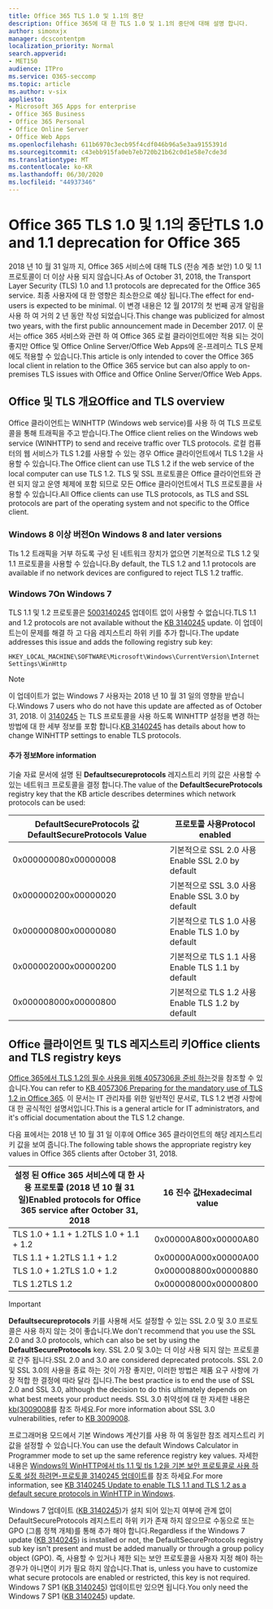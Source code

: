 ```yaml
---
title: Office 365 TLS 1.0 및 1.1의 중단
description: Office 365에 대 한 TLS 1.0 및 1.1의 중단에 대해 설명 합니다.
author: simonxjx
manager: dcscontentpm
localization_priority: Normal
search.appverid:
- MET150
audience: ITPro
ms.service: O365-seccomp
ms.topic: article
ms.author: v-six
appliesto:
- Microsoft 365 Apps for enterprise
- Office 365 Business
- Office 365 Personal
- Office Online Server
- Office Web Apps
ms.openlocfilehash: 611b6970c3ecb95f4cdf046b96a5e3aa9155391d
ms.sourcegitcommit: c43ebb915fa0eb7eb720b21b62c0d1e58e7cde3d
ms.translationtype: MT
ms.contentlocale: ko-KR
ms.lasthandoff: 06/30/2020
ms.locfileid: "44937346"
---
```

# <a name="tls-10-and-11-deprecation-for-office-365"></a><span data-ttu-id="4ea7f-103">Office 365 TLS 1.0 및 1.1의 중단</span><span class="sxs-lookup"><span data-stu-id="4ea7f-103">TLS 1.0 and 1.1 deprecation for Office 365</span></span>

<span data-ttu-id="4ea7f-104">2018 년 10 월 31 일까 지, Office 365 서비스에 대해 TLS (전송 계층 보안) 1.0 및 1.1 프로토콜이 더 이상 사용 되지 않습니다.</span><span class="sxs-lookup"><span data-stu-id="4ea7f-104">As of October 31, 2018, the Transport Layer Security (TLS) 1.0 and 1.1 protocols are deprecated for the Office 365 service.</span></span> <span data-ttu-id="4ea7f-105">최종 사용자에 대 한 영향은 최소한으로 예상 됩니다.</span><span class="sxs-lookup"><span data-stu-id="4ea7f-105">The effect for end-users is expected to be minimal.</span></span> <span data-ttu-id="4ea7f-106">이 변경 내용은 12 월 2017의 첫 번째 공개 알림을 사용 하 여 거의 2 년 동안 작성 되었습니다.</span><span class="sxs-lookup"><span data-stu-id="4ea7f-106">This change was publicized for almost two years, with the first public announcement made in December 2017.</span></span> <span data-ttu-id="4ea7f-107">이 문서는 office 365 서비스와 관련 하 여 Office 365 로컬 클라이언트에만 적용 되는 것이 좋지만 Office 및 Office Online Server/Office Web Apps에 온-프레미스 TLS 문제에도 적용할 수 있습니다.</span><span class="sxs-lookup"><span data-stu-id="4ea7f-107">This article is only intended to cover the Office 365 local client in relation to the Office 365 service but can also apply to on-premises TLS issues with Office and Office Online Server/Office Web Apps.</span></span>

## <a name="office-and-tls-overview"></a><span data-ttu-id="4ea7f-108">Office 및 TLS 개요</span><span class="sxs-lookup"><span data-stu-id="4ea7f-108">Office and TLS overview</span></span>

<span data-ttu-id="4ea7f-109">Office 클라이언트는 WINHTTP (Windows web service)를 사용 하 여 TLS 프로토콜을 통해 트래픽을 주고 받습니다.</span><span class="sxs-lookup"><span data-stu-id="4ea7f-109">The Office client relies on the Windows web service (WINHTTP) to send and receive traffic over TLS protocols.</span></span> <span data-ttu-id="4ea7f-110">로컬 컴퓨터의 웹 서비스가 TLS 1.2를 사용할 수 있는 경우 Office 클라이언트에서 TLS 1.2을 사용할 수 있습니다.</span><span class="sxs-lookup"><span data-stu-id="4ea7f-110">The Office client can use TLS 1.2 if the web service of the local computer can use TLS 1.2.</span></span> <span data-ttu-id="4ea7f-111">TLS 및 SSL 프로토콜은 Office 클라이언트와 관련 되지 않고 운영 체제에 포함 되므로 모든 Office 클라이언트에서 TLS 프로토콜을 사용할 수 있습니다.</span><span class="sxs-lookup"><span data-stu-id="4ea7f-111">All Office clients can use TLS protocols, as TLS and SSL protocols are part of the operating system and not specific to the Office client.</span></span>

### <a name="on-windows-8-and-later-versions"></a><span data-ttu-id="4ea7f-112">Windows 8 이상 버전</span><span class="sxs-lookup"><span data-stu-id="4ea7f-112">On Windows 8 and later versions</span></span>

<span data-ttu-id="4ea7f-113">Tls 1.2 트래픽을 거부 하도록 구성 된 네트워크 장치가 없으면 기본적으로 TLS 1.2 및 1.1 프로토콜을 사용할 수 있습니다.</span><span class="sxs-lookup"><span data-stu-id="4ea7f-113">By default, the TLS 1.2 and 1.1 protocols are available if no network devices are configured to reject TLS 1.2 traffic.</span></span>

### <a name="on-windows-7"></a><span data-ttu-id="4ea7f-114">Windows 7</span><span class="sxs-lookup"><span data-stu-id="4ea7f-114">On Windows 7</span></span>

<span data-ttu-id="4ea7f-115">TLS 1.1 및 1.2 프로토콜은 [5003140245](https://support.microsoft.com/help/3140245) 업데이트 없이 사용할 수 없습니다.</span><span class="sxs-lookup"><span data-stu-id="4ea7f-115">TLS 1.1 and 1.2 protocols are not available without the [KB 3140245](https://support.microsoft.com/help/3140245) update.</span></span> <span data-ttu-id="4ea7f-116">이 업데이트는이 문제를 해결 하 고 다음 레지스트리 하위 키를 추가 합니다.</span><span class="sxs-lookup"><span data-stu-id="4ea7f-116">The update addresses this issue and adds the following registry sub key:</span></span>

```console
HKEY_LOCAL_MACHINE\SOFTWARE\Microsoft\Windows\CurrentVersion\Internet Settings\WinHttp
```

> [!NOTE]
> <span data-ttu-id="4ea7f-117">이 업데이트가 없는 Windows 7 사용자는 2018 년 10 월 31 일의 영향을 받습니다.</span><span class="sxs-lookup"><span data-stu-id="4ea7f-117">Windows 7 users who do not have this update are affected as of October 31, 2018.</span></span> <span data-ttu-id="4ea7f-118">이 [3140245](https://support.microsoft.com/help/3140245) 는 TLS 프로토콜을 사용 하도록 WINHTTP 설정을 변경 하는 방법에 대 한 세부 정보를 포함 합니다.</span><span class="sxs-lookup"><span data-stu-id="4ea7f-118">[KB 3140245](https://support.microsoft.com/help/3140245) has details about how to change WINHTTP settings to enable TLS protocols.</span></span>

#### <a name="more-information"></a><span data-ttu-id="4ea7f-119">추가 정보</span><span class="sxs-lookup"><span data-stu-id="4ea7f-119">More information</span></span>

<span data-ttu-id="4ea7f-120">기술 자료 문서에 설명 된 **Defaultsecureprotocols** 레지스트리 키의 값은 사용할 수 있는 네트워크 프로토콜을 결정 합니다.</span><span class="sxs-lookup"><span data-stu-id="4ea7f-120">The value of the **DefaultSecureProtocols** registry key that the KB article describes determines which network protocols can be used:</span></span>

|<span data-ttu-id="4ea7f-121">DefaultSecureProtocols 값</span><span class="sxs-lookup"><span data-stu-id="4ea7f-121">DefaultSecureProtocols Value</span></span>|<span data-ttu-id="4ea7f-122">프로토콜 사용</span><span class="sxs-lookup"><span data-stu-id="4ea7f-122">Protocol enabled</span></span>|
|-|-|
|<span data-ttu-id="4ea7f-123">0x00000008</span><span class="sxs-lookup"><span data-stu-id="4ea7f-123">0x00000008</span></span>|<span data-ttu-id="4ea7f-124">기본적으로 SSL 2.0 사용</span><span class="sxs-lookup"><span data-stu-id="4ea7f-124">Enable SSL 2.0 by default</span></span>|
|<span data-ttu-id="4ea7f-125">0x00000020</span><span class="sxs-lookup"><span data-stu-id="4ea7f-125">0x00000020</span></span>|<span data-ttu-id="4ea7f-126">기본적으로 SSL 3.0 사용</span><span class="sxs-lookup"><span data-stu-id="4ea7f-126">Enable SSL 3.0 by default</span></span>|
|<span data-ttu-id="4ea7f-127">0x00000080</span><span class="sxs-lookup"><span data-stu-id="4ea7f-127">0x00000080</span></span>|<span data-ttu-id="4ea7f-128">기본적으로 TLS 1.0 사용</span><span class="sxs-lookup"><span data-stu-id="4ea7f-128">Enable TLS 1.0 by default</span></span>|
|<span data-ttu-id="4ea7f-129">0x00000200</span><span class="sxs-lookup"><span data-stu-id="4ea7f-129">0x00000200</span></span>|<span data-ttu-id="4ea7f-130">기본적으로 TLS 1.1 사용</span><span class="sxs-lookup"><span data-stu-id="4ea7f-130">Enable TLS 1.1 by default</span></span>|
|<span data-ttu-id="4ea7f-131">0x00000800</span><span class="sxs-lookup"><span data-stu-id="4ea7f-131">0x00000800</span></span>|<span data-ttu-id="4ea7f-132">기본적으로 TLS 1.2 사용</span><span class="sxs-lookup"><span data-stu-id="4ea7f-132">Enable TLS 1.2 by default</span></span>|

## <a name="office-clients-and-tls-registry-keys"></a><span data-ttu-id="4ea7f-133">Office 클라이언트 및 TLS 레지스트리 키</span><span class="sxs-lookup"><span data-stu-id="4ea7f-133">Office clients and TLS registry keys</span></span>

<span data-ttu-id="4ea7f-134">[Office 365에서 TLS 1.2의 필수 사용을 위해 4057306을 준비 하는](https://support.microsoft.com/help/4057306)것을 참조할 수 있습니다.</span><span class="sxs-lookup"><span data-stu-id="4ea7f-134">You can refer to [KB 4057306 Preparing for the mandatory use of TLS 1.2 in Office 365](https://support.microsoft.com/help/4057306).</span></span> <span data-ttu-id="4ea7f-135">이 문서는 IT 관리자를 위한 일반적인 문서로, TLS 1.2 변경 사항에 대 한 공식적인 설명서입니다.</span><span class="sxs-lookup"><span data-stu-id="4ea7f-135">This is a general article for IT administrators, and it's official documentation about the TLS 1.2 change.</span></span>

<span data-ttu-id="4ea7f-136">다음 표에서는 2018 년 10 월 31 일 이후에 Office 365 클라이언트의 해당 레지스트리 키 값을 보여 줍니다.</span><span class="sxs-lookup"><span data-stu-id="4ea7f-136">The following table shows the appropriate registry key values in Office 365 clients after October 31, 2018.</span></span>

|<span data-ttu-id="4ea7f-137">설정 된 Office 365 서비스에 대 한 사용 프로토콜 (2018 년 10 월 31 일)</span><span class="sxs-lookup"><span data-stu-id="4ea7f-137">Enabled protocols for Office 365 service after October 31, 2018</span></span>|<span data-ttu-id="4ea7f-138">16 진수 값</span><span class="sxs-lookup"><span data-stu-id="4ea7f-138">Hexadecimal value</span></span>|
|-|-|
|<span data-ttu-id="4ea7f-139">TLS 1.0 + 1.1 + 1.2</span><span class="sxs-lookup"><span data-stu-id="4ea7f-139">TLS 1.0 + 1.1 + 1.2</span></span>|<span data-ttu-id="4ea7f-140">0x00000A80</span><span class="sxs-lookup"><span data-stu-id="4ea7f-140">0x00000A80</span></span>|
|<span data-ttu-id="4ea7f-141">TLS 1.1 + 1.2</span><span class="sxs-lookup"><span data-stu-id="4ea7f-141">TLS 1.1 + 1.2</span></span>|<span data-ttu-id="4ea7f-142">0x00000A00</span><span class="sxs-lookup"><span data-stu-id="4ea7f-142">0x00000A00</span></span>|
|<span data-ttu-id="4ea7f-143">TLS 1.0 + 1.2</span><span class="sxs-lookup"><span data-stu-id="4ea7f-143">TLS 1.0 + 1.2</span></span>|<span data-ttu-id="4ea7f-144">0x00000880</span><span class="sxs-lookup"><span data-stu-id="4ea7f-144">0x00000880</span></span>|
|<span data-ttu-id="4ea7f-145">TLS 1.2</span><span class="sxs-lookup"><span data-stu-id="4ea7f-145">TLS 1.2</span></span>|<span data-ttu-id="4ea7f-146">0x00000800</span><span class="sxs-lookup"><span data-stu-id="4ea7f-146">0x00000800</span></span>|

> [!IMPORTANT]
> <span data-ttu-id="4ea7f-147">**Defaultsecureprotocols** 키를 사용해 서도 설정할 수 있는 SSL 2.0 및 3.0 프로토콜은 사용 하지 않는 것이 좋습니다.</span><span class="sxs-lookup"><span data-stu-id="4ea7f-147">We don't recommend that you use the SSL 2.0 and 3.0 protocols, which can also be set by using the **DefaultSecureProtocols** key.</span></span> <span data-ttu-id="4ea7f-148">SSL 2.0 및 3.0는 더 이상 사용 되지 않는 프로토콜로 간주 됩니다.</span><span class="sxs-lookup"><span data-stu-id="4ea7f-148">SSL 2.0 and 3.0 are considered deprecated protocols.</span></span> <span data-ttu-id="4ea7f-149">SSL 2.0 및 SSL 3.0의 사용을 종료 하는 것이 가장 좋지만, 이러한 방법은 제품 요구 사항에 가장 적합 한 결정에 따라 달라 집니다.</span><span class="sxs-lookup"><span data-stu-id="4ea7f-149">The best practice is to end the use of SSL 2.0 and SSL 3.0, although the decision to do this ultimately depends on what best meets your product needs.</span></span> <span data-ttu-id="4ea7f-150">SSL 3.0 취약성에 대 한 자세한 내용은 [kb(3009008](https://support.microsoft.com/help/3009008)를 참조 하세요.</span><span class="sxs-lookup"><span data-stu-id="4ea7f-150">For more information about SSL 3.0 vulnerabilities, refer to [KB 3009008](https://support.microsoft.com/help/3009008).</span></span>

<span data-ttu-id="4ea7f-151">프로그래머용 모드에서 기본 Windows 계산기를 사용 하 여 동일한 참조 레지스트리 키 값을 설정할 수 있습니다.</span><span class="sxs-lookup"><span data-stu-id="4ea7f-151">You can use the default Windows Calculator in Programmer mode to set up the same reference registry key values.</span></span> <span data-ttu-id="4ea7f-152">자세한 내용은 [Windows의 WinHTTP에서 tls 1.1 및 tls 1.2을 기본 보안 프로토콜로 사용 하도록 설정 하려면-프로토콜 3140245 업데이트](https://support.microsoft.com/help/3140245)를 참조 하세요.</span><span class="sxs-lookup"><span data-stu-id="4ea7f-152">For more information, see [KB 3140245 Update to enable TLS 1.1 and TLS 1.2 as a default secure protocols in WinHTTP in Windows](https://support.microsoft.com/help/3140245).</span></span>

<span data-ttu-id="4ea7f-153">Windows 7 업데이트 ([KB 3140245](https://support.microsoft.com/help/3140245))가 설치 되어 있는지 여부에 관계 없이 DefaultSecureProtocols 레지스트리 하위 키가 존재 하지 않으므로 수동으로 또는 GPO (그룹 정책 개체)를 통해 추가 해야 합니다.</span><span class="sxs-lookup"><span data-stu-id="4ea7f-153">Regardless if the Windows 7 update ([KB 3140245](https://support.microsoft.com/help/3140245)) is installed or not, the DefaultSecureProtocols registry sub key isn't present and must be added manually or through a group policy object (GPO).</span></span> <span data-ttu-id="4ea7f-154">즉, 사용할 수 있거나 제한 되는 보안 프로토콜을 사용자 지정 해야 하는 경우가 아니면이 키가 필요 하지 않습니다.</span><span class="sxs-lookup"><span data-stu-id="4ea7f-154">That is, unless you have to customize what secure protocols are enabled or restricted, this key is not required.</span></span> <span data-ttu-id="4ea7f-155">Windows 7 SP1 ([KB 3140245](https://support.microsoft.com/help/3140245)) 업데이트만 있으면 됩니다.</span><span class="sxs-lookup"><span data-stu-id="4ea7f-155">You only need the Windows 7 SP1 ([KB 3140245](https://support.microsoft.com/help/3140245)) update.</span></span>
